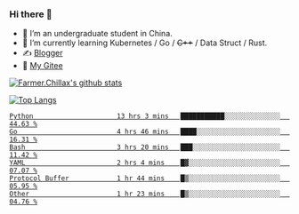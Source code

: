 ### Hi there 👋

- 🔭 I’m an undergraduate student in China.
- 🌱 I’m currently learning Kubernetes / Go / ~~C++~~ / Data Struct / Rust.
- ✍️ [Blogger](https://blog.farmer233.top)
- 🤔 [My Gitee](https://gitee.com/Farmer-chong)


[![Farmer.Chillax's github stats](https://github-readme-stats.vercel.app/api?username=FarmerChillax)](https://github.com/anuraghazra/github-readme-stats)

[![Top Langs](https://github-readme-stats.vercel.app/api/top-langs/?username=FarmerChillax&layout=compact&hide=html,css,javascript)](https://github.com/anuraghazra/github-readme-stats)

<p>
  <a href="https://wakatime.com/@Farmer">
        <!--START_SECTION:waka-->

```text
Python                     13 hrs 3 mins   ███████████░░░░░░░░░░░░░░   44.63 %
Go                         4 hrs 46 mins   ████░░░░░░░░░░░░░░░░░░░░░   16.31 %
Bash                       3 hrs 20 mins   ███░░░░░░░░░░░░░░░░░░░░░░   11.42 %
YAML                       2 hrs 4 mins    █▓░░░░░░░░░░░░░░░░░░░░░░░   07.07 %
Protocol Buffer            1 hr 44 mins    █▒░░░░░░░░░░░░░░░░░░░░░░░   05.95 %
Other                      1 hr 23 mins    █▒░░░░░░░░░░░░░░░░░░░░░░░   04.76 %
```

<!--END_SECTION:waka-->
  </a>
</p>

<!--
**Farmer-chong/Farmer-chong** is a ✨ _special_ ✨ repository because its `README.md` (this file) appears on your GitHub profile.

Here are some ideas to get you started:

- 🔭 I’m currently working on ...
- 🌱 I’m currently learning ...
- 👯 I’m looking to collaborate on ...
- 🤔 I’m looking for help with ...
- 💬 Ask me about ...
- 📫 How to reach me: ...
- 😄 Pronouns: ...
- ⚡ Fun fact: ...
-->
